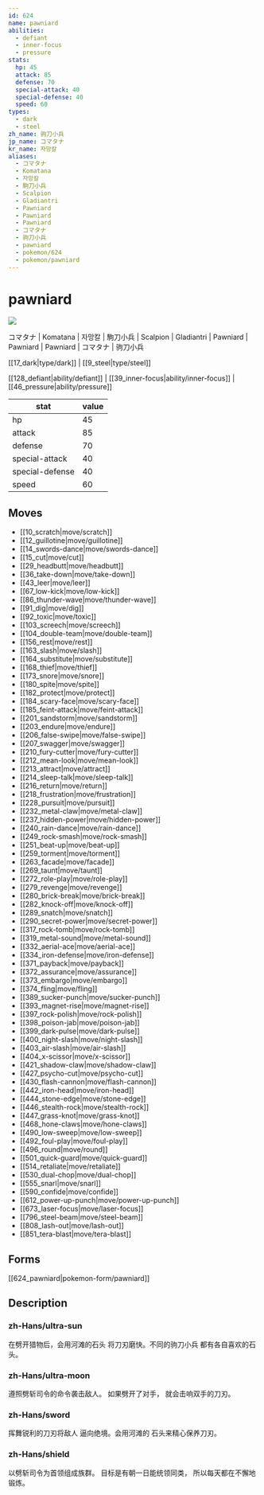 ```yaml
---
id: 624
name: pawniard
abilities:
  - defiant
  - inner-focus
  - pressure
stats:
  hp: 45
  attack: 85
  defense: 70
  special-attack: 40
  special-defense: 40
  speed: 60
types:
  - dark
  - steel
zh_name: 驹刀小兵
jp_name: コマタナ
kr_name: 자망칼
aliases:
  - コマタナ
  - Komatana
  - 자망칼
  - 駒刀小兵
  - Scalpion
  - Gladiantri
  - Pawniard
  - Pawniard
  - Pawniard
  - コマタナ
  - 驹刀小兵
  - pawniard
  - pokemon/624
  - pokemon/pawniard
---
```

# pawniard

![](https://raw.githubusercontent.com/PokeAPI/sprites/master/sprites/pokemon/624.png)

コマタナ | Komatana | 자망칼 | 駒刀小兵 | Scalpion | Gladiantri | Pawniard | Pawniard | Pawniard | コマタナ | 驹刀小兵

[[17_dark|type/dark]] | [[9_steel|type/steel]]

[[128_defiant|ability/defiant]] | [[39_inner-focus|ability/inner-focus]] | [[46_pressure|ability/pressure]]

|stat|value|
|---|---|
|hp|45|
|attack|85|
|defense|70|
|special-attack|40|
|special-defense|40|
|speed|60|


## Moves

- [[10_scratch|move/scratch]]
- [[12_guillotine|move/guillotine]]
- [[14_swords-dance|move/swords-dance]]
- [[15_cut|move/cut]]
- [[29_headbutt|move/headbutt]]
- [[36_take-down|move/take-down]]
- [[43_leer|move/leer]]
- [[67_low-kick|move/low-kick]]
- [[86_thunder-wave|move/thunder-wave]]
- [[91_dig|move/dig]]
- [[92_toxic|move/toxic]]
- [[103_screech|move/screech]]
- [[104_double-team|move/double-team]]
- [[156_rest|move/rest]]
- [[163_slash|move/slash]]
- [[164_substitute|move/substitute]]
- [[168_thief|move/thief]]
- [[173_snore|move/snore]]
- [[180_spite|move/spite]]
- [[182_protect|move/protect]]
- [[184_scary-face|move/scary-face]]
- [[185_feint-attack|move/feint-attack]]
- [[201_sandstorm|move/sandstorm]]
- [[203_endure|move/endure]]
- [[206_false-swipe|move/false-swipe]]
- [[207_swagger|move/swagger]]
- [[210_fury-cutter|move/fury-cutter]]
- [[212_mean-look|move/mean-look]]
- [[213_attract|move/attract]]
- [[214_sleep-talk|move/sleep-talk]]
- [[216_return|move/return]]
- [[218_frustration|move/frustration]]
- [[228_pursuit|move/pursuit]]
- [[232_metal-claw|move/metal-claw]]
- [[237_hidden-power|move/hidden-power]]
- [[240_rain-dance|move/rain-dance]]
- [[249_rock-smash|move/rock-smash]]
- [[251_beat-up|move/beat-up]]
- [[259_torment|move/torment]]
- [[263_facade|move/facade]]
- [[269_taunt|move/taunt]]
- [[272_role-play|move/role-play]]
- [[279_revenge|move/revenge]]
- [[280_brick-break|move/brick-break]]
- [[282_knock-off|move/knock-off]]
- [[289_snatch|move/snatch]]
- [[290_secret-power|move/secret-power]]
- [[317_rock-tomb|move/rock-tomb]]
- [[319_metal-sound|move/metal-sound]]
- [[332_aerial-ace|move/aerial-ace]]
- [[334_iron-defense|move/iron-defense]]
- [[371_payback|move/payback]]
- [[372_assurance|move/assurance]]
- [[373_embargo|move/embargo]]
- [[374_fling|move/fling]]
- [[389_sucker-punch|move/sucker-punch]]
- [[393_magnet-rise|move/magnet-rise]]
- [[397_rock-polish|move/rock-polish]]
- [[398_poison-jab|move/poison-jab]]
- [[399_dark-pulse|move/dark-pulse]]
- [[400_night-slash|move/night-slash]]
- [[403_air-slash|move/air-slash]]
- [[404_x-scissor|move/x-scissor]]
- [[421_shadow-claw|move/shadow-claw]]
- [[427_psycho-cut|move/psycho-cut]]
- [[430_flash-cannon|move/flash-cannon]]
- [[442_iron-head|move/iron-head]]
- [[444_stone-edge|move/stone-edge]]
- [[446_stealth-rock|move/stealth-rock]]
- [[447_grass-knot|move/grass-knot]]
- [[468_hone-claws|move/hone-claws]]
- [[490_low-sweep|move/low-sweep]]
- [[492_foul-play|move/foul-play]]
- [[496_round|move/round]]
- [[501_quick-guard|move/quick-guard]]
- [[514_retaliate|move/retaliate]]
- [[530_dual-chop|move/dual-chop]]
- [[555_snarl|move/snarl]]
- [[590_confide|move/confide]]
- [[612_power-up-punch|move/power-up-punch]]
- [[673_laser-focus|move/laser-focus]]
- [[796_steel-beam|move/steel-beam]]
- [[808_lash-out|move/lash-out]]
- [[851_tera-blast|move/tera-blast]]

## Forms



[[624_pawniard|pokemon-form/pawniard]]

## Description

### zh-Hans/ultra-sun

在劈开猎物后，会用河滩的石头
将刀刃磨快。不同的驹刀小兵
都有各自喜欢的石头。

### zh-Hans/ultra-moon

遵照劈斩司令的命令袭击敌人。
如果劈开了对手，
就会击响双手的刀刃。

### zh-Hans/sword

挥舞锐利的刀刃将敌人
逼向绝境。会用河滩的
石头来精心保养刀刃。

### zh-Hans/shield

以劈斩司令为首领组成族群。
目标是有朝一日能统领同类，
所以每天都在不懈地锻炼。

